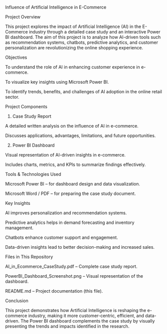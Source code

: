 Influence of Artificial Intelligence in E-Commerce

Project Overview

This project explores the impact of Artificial Intelligence (AI) in the E-Commerce industry through a detailed case study and an interactive Power BI dashboard.
The aim of this project is to analyze how AI-driven tools such as recommendation systems, chatbots, predictive analytics, and customer personalization are revolutionizing the online shopping experience.


Objectives

To understand the role of AI in enhancing customer experience in e-commerce.

To visualize key insights using Microsoft Power BI.

To identify trends, benefits, and challenges of AI adoption in the online retail sector.




Project Components

1. Case Study Report

A detailed written analysis on the influence of AI in e-commerce.

Discusses applications, advantages, limitations, and future opportunities.



2. Power BI Dashboard

Visual representation of AI-driven insights in e-commerce.

Includes charts, metrics, and KPIs to summarize findings effectively.






Tools & Technologies Used

Microsoft Power BI – for dashboard design and data visualization.

Microsoft Word / PDF – for preparing the case study document.




Key Insights

AI improves personalization and recommendation systems.

Predictive analytics helps in demand forecasting and inventory management.

Chatbots enhance customer support and engagement.

Data-driven insights lead to better decision-making and increased sales.





Files in This Repository

AI_in_Ecommerce_CaseStudy.pdf – Complete case study report.

PowerBI_Dashboard_Screenshot.png – Visual representation of the dashboard.

README.md – Project documentation (this file).




Conclusion

This project demonstrates how Artificial Intelligence is reshaping the e-commerce industry, making it more customer-centric, efficient, and data-driven. The Power BI dashboard complements the case study by visually presenting the trends and impacts identified in the research.
